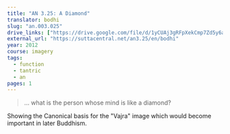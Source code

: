 ```yaml
---
title: "AN 3.25: A Diamond"
translator: bodhi
slug: "an.003.025"
drive_links: ["https://drive.google.com/file/d/1yCUAj3gRFpXekCmp7Zd5y6a7iVCcUySY/view?usp=drivesdk"]
external_url: "https://suttacentral.net/an3.25/en/bodhi"
year: 2012
course: imagery
tags:
  - function
  - tantric
  - an
pages: 1
---
```


> … what is the person whose mind is like a diamond?

Showing the Canonical basis for the "Vajra" image which would become important in later Buddhism.
